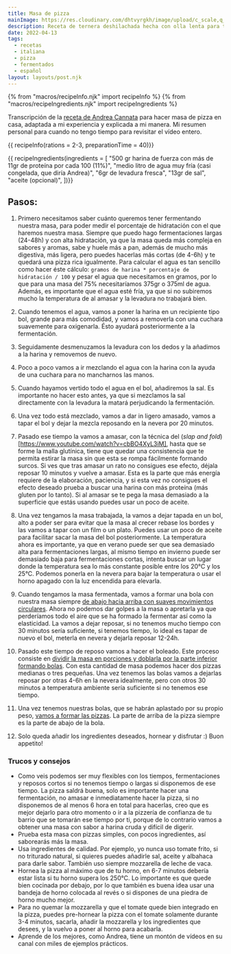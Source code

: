```yaml
---
title: Masa de pizza
mainImage: https://res.cloudinary.com/dhtvyrgkh/image/upload/c_scale,q_auto:eco,w_2914/v1647797449/ternera%20deshilachada.jpg
description: Receta de ternera deshilachada hecha con olla lenta para tacos y arepas
date: 2022-04-13
tags:
  - recetas
  - italiana
  - pizza
  - fermentados
  - español
layout: layouts/post.njk
---
```


{% from "macros/recipeInfo.njk" import recipeInfo %}
{% from "macros/recipeIngredients.njk" import recipeIngredients %}

Transcripción de la [receta de Andrea Cannata](https://www.youtube.com/watch?v=-xqdGTKALYs) para hacer masa de pizza en casa, adaptada a mi experiencia y explicada a mi manera. Mi resumen personal para cuando no tengo tiempo para revisitar el vídeo entero.

{{ recipeInfo(rations = 2-3, preparationTime = 40)}}

{{ recipeIngredients(ingredients = [
  "500 gr harina de fuerza con más de 11gr de proteína por cada 100 (11%)",
  "medio litro de agua muy fría (casi congelada, que diría Andrea)",
  "6gr de levadura fresca",
  "13gr de sal",
  "aceite (opcional)",
])}}

## Pasos:

1. Primero necesitamos saber cuánto queremos tener fermentando nuestra masa, para poder medir el porcentaje de hidratación con el que haremos nuestra masa. Siempre que puedo hago fermentaciones largas (24-48h) y con alta hidratación, ya que la masa queda más compleja en sabores y aromas, sabe y huele más a pan, además de mucho más digestiva, más ligera, pero puedes hacerlas más cortas (de 4-6h) y te quedará una pizza rica igualmente. Para calcular el agua es tan sencillo como hacer éste cálculo: `gramos de harina * porcentaje de hidratación / 100` y pesar el agua que necesitamos en gramos, por lo que para una masa del 75% necesitaríamos 375gr o 375ml de agua. Además, es importante que el agua esté fría, ya que si no subiremos mucho la temperatura de al amasar y la levadura no trabajará bien.

1. Cuando tenemos el agua, vamos a poner la harina en un recipiente tipo bol, grande para más comodidad, y vamos a removerla con una cuchara suavemente para oxigenarla. Ésto ayudará posteriormente a la fermentación.

1. Seguidamente desmenuzamos la levadura con los dedos y la añadimos a la harina y removemos de nuevo.

1. Poco a poco vamos a ir mezclando el agua con la harina con la ayuda de una cuchara para no mancharnos las manos.

1. Cuando hayamos vertido todo el agua en el bol, añadiremos la sal. Es importante no hacer esto antes, ya que si mezclamos la sal directamente con la levadura la matará perjudicando la fermentación.

1. Una vez todo está mezclado, vamos a dar in ligero amasado, vamos a tapar el bol y dejar la mezcla reposando en la nevera por 20 minutos.

1. Pasado ese tiempo la vamos a amasar, con la técnica del (_slap and fold_)[https://www.youtube.com/watch?v=cbBO4XyL3iM], hasta que se forme la malla glutínica, tiene que quedar una consistencia que te permita estirar la masa sin que esta se rompa fácilmente formando surcos. Si ves que tras amasar un rato no consigues ese efecto, déjala reposar 10 minutos y vuelve a amasar. Esta es la parte que más energía requiere de la elaboración, paciencia, y si esta vez no consigues el efecto deseado prueba a buscar una harina con más proteína (más gluten por lo tanto). Si al amasar se te pega la masa demasiado a la superficie que estás usando puedes usar un poco de aceite.

1. Una vez tengamos la masa trabajada, la vamos a dejar tapada en un bol, alto a poder ser para evitar que la masa al crecer rebase los bordes y las vamos a tapar con un film o un plato. Puedes usar un poco de aceite para facilitar sacar la masa del bol posteriormente. La temperatura ahora es importante, ya que en verano puede ser que sea demasiado alta para fermentaciones largas, al mismo tiempo en invierno puede ser demasiado baja para fermentaciones cortas, intenta buscar un lugar donde la temperatura sea lo más constante posible entre los 20°C y los 25°C. Podemos ponerla en la nevera para bajar la temperatura o usar el horno apagado con la luz encendida para elevarla.

1. Cuando tengamos la masa fermentada, vamos a formar una bola con nuestra masa siempre [de abajo hacia arriba con suaves movimientos circulares](https://youtu.be/-xqdGTKALYs?t=1068). Ahora no podemos dar golpes a la masa o apretarla ya que perderíamos todo el aire que se ha formado la fermentar así como la elasticidad. La vamos a dejar reposar, si no tenemos mucho tiempo con 30 minutos sería suficiente, si tenemos tiempo, lo ideal es tapar de nuevo el bol, meterla en nevera y dejarla reposar 12-24h.

1. Pasado este tiempo de reposo vamos a hacer el boleado. Este proceso consiste en [dividir la masa en porciones y doblarla por la parte inferior formando bolas](https://youtu.be/1Gt6_W_3N8c?t=647). Con esta cantidad de masa podemos hacer dos pizzas medianas o tres pequeñas. Una vez tenemos las bolas vamos a dejarlas reposar por otras 4-6h en la nevera idealmente, pero con otros 30 minutos a temperatura ambiente sería suficiente si no tenemos ese tiempo.

1. Una vez tenemos nuestras bolas, que se habrán aplastado por su propio peso, [vamos a formar las pizzas](https://youtu.be/-xqdGTKALYs?t=1323). La parte de arriba de la pizza siempre es la parte de abajo de la bola.

1. Solo queda añadir los ingredientes deseados, hornear y disfrutar :) Buon appetito!

### Trucos y consejos

- Como veis podemos ser muy flexibles con los tiempos, fermentaciones y reposos cortos si no tenemos tiempo o largas si disponemos de ese tiempo. La pizza saldrá buena, solo es importante hacer una fermentación, no amasar e inmediatamente hacer la pizza, si no disponemos de al menos 6 hora en total para hacerlas, creo que es mejor dejarlo para otro momento o ir a la pizzería de confianza de tu barrio que se tomarán ese tiempo por ti, porque de lo contrario vamos a obtener una masa con sabor a harina cruda y difícil de digerir.
- Prueba esta masa con pizzas simples, con pocos ingredientes, así saborearás más la masa.
- Usa ingredientes de calidad. Por ejemplo, yo nunca uso tomate frito, si no triturado natural, si quieres puedes añadirle sal, aceite y albahaca para darle sabor. También uso siempre mozzarella de leche de vaca.
- Hornea la pizza al máximo que de tu horno, en 6-7 minutos debería estar lista si tu horno supera los 250°C. Lo importante es que quede bien cocinada por debajo, por lo que también es buena idea usar una bandeja de horno colocada al revés o si dispones de una piedra de horno mucho mejor.
- Para no quemar la mozzarella y que el tomate quede bien integrado en la pizza, puedes pre-hornear la pizza con el tomate solamente durante 3-4 minutos, sacarla, añadir la mozzarella y los ingredientes que desees, y la vuelvo a poner al horno para acabarla.
- Aprende de los mejores, como Andrea, tiene un montón de vídeos en su canal con miles de ejemplos prácticos.
